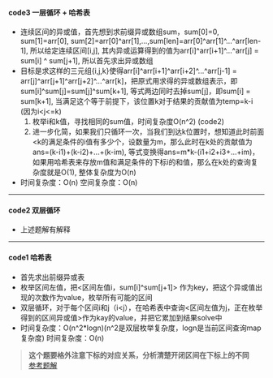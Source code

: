 #### code3 一层循环 + 哈希表
* 连续区间的异或值，首先想到求前缀异或数组sum，sum[0]=0, sum[1]=arr[0], sum[2]=arr[0]^arr[1],...,sum[len]=arr[0]^arr[1]^...^arr[len-1], 所以给定连续区间[i,j], 其内异或运算得到的值为arr[i]^arr[i+1]^...^arr[j] = sum[i] ^ sum[j+1], 所以首先求出异或数组
* 目标是求这样的三元组{i,j,k}使得arr[i]^arr[i+1]^arr[i+2]^...^arr[j-1] = arr[j]^arr[j+1]^arr[j+2]^...^arr[k]，把原式用求得的异或数组表示，即sum[i]^sum[j]=sum[j]^sum[k+1], 等式两边同时去掉sum[j]，即sum[i] = sum[k+1], 当满足这个等于前提下，该位置k对于结果的贡献值为temp=k-i (因为i\<j<=k)
    1. 枚举i和k值，寻找相同的sum值，时间复杂度O(n^2) (code2)
    2. 进一步化简，如果我们只循环一次，当我们到达k位置时，想知道此时前面\<k的满足条件的i值有多少个，设数量为m，那么此时在k处的贡献值为ans=(k-i1)+(k-i2)+...+(k-im), 等式变换得ans=m\*k-(i1+i2+i3+...+im)，如果用哈希表来存放m值和满足条件的下标i的和值，那么在k处的查询复杂度就是O(1), 整体复杂度为O(n)
* 时间复杂度：O(n) 空间复杂度：O(n)
---
#### code2 双层循环
* 上述题解有解释
---
#### code1 哈希表
* 首先求出前缀异或表
* 枚举区间左值，把\<区间左值i，sum[i]^sum[j+1]> 作为key，把这个异或值出现的次数作为value，枚举所有可能的区间
* 双层循环，对于每个区间i和j（i\<j），在哈希表中查询\<区间左值为j，正在枚举得到的区间异或值>作为kay的value，并把它累加到结果solve中
* 时间复杂度：O(n^2\*logn)(n^2是双层枚举复杂度，logn是当前区间查询map复杂度) 时间复杂度：O(n)
> **这个题要格外注意下标的对应关系，分析清楚开闭区间在下标上的不同**<br>
> [参考题解](https://leetcode-cn.com/problems/count-triplets-that-can-form-two-arrays-of-equal-xor/solution/xing-cheng-liang-ge-yi-huo-xiang-deng-sh-jud0/)
